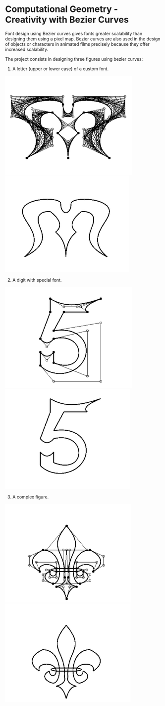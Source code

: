 # Computational Geometry - Creativity with Bezier Curves

Font design using Bezier curves gives fonts greater scalability than designing them using a pixel map. Bezier curves are also used in the design of objects or characters in animated films precisely because they offer increased scalability.

The project consists in designing three figures using bezier curves:

1. A letter (upper or lower case) of a custom font.

<div> <span><img alt="letter-poligon" src="LiteraPoligon.PNG" width=""50%></span> <span><img alt="leter-img" src="Litera.PNG" width=""50%></span></div>


2. A digit with special font.

<div> <img alt="digit-poligon" src="CifraPoligon.PNG" width=""50%> <img alt="digit-img" src="Cifra.PNG" width=""50%></div>


3. A complex figure.

<div> <img alt="figure-poligon" src="FormaPoligon.PNG" width=""50%> <img alt="figure-img" src="Forma.PNG" width=""50%></div>

